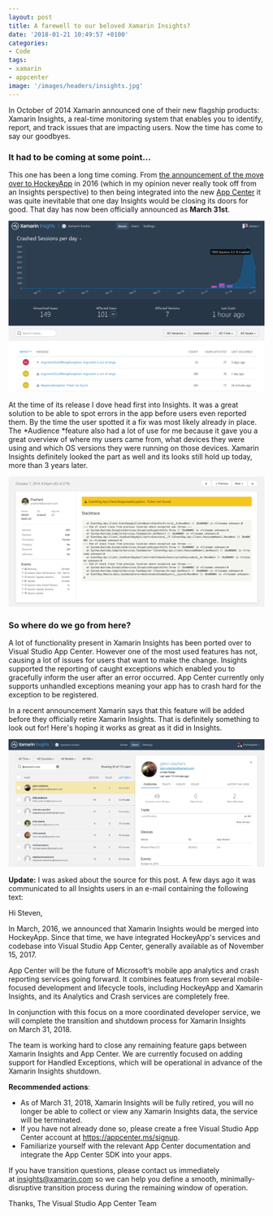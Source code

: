```yaml
---
layout: post
title: A farewell to our beloved Xamarin Insights?
date: '2018-01-21 10:49:57 +0100'
categories:
- Code
tags:
- xamarin
- appcenter
image: '/images/headers/insights.jpg'
---
```


In October of 2014 Xamarin announced one of their new flagship products: Xamarin Insights, a real-time monitoring system that enables you to identify, report, and track issues that are impacting users. Now the time has come to say our goodbyes.

### It had to be coming at some point...

This one has been a long time coming. From [the announcement of the move over to HockeyApp](https://www.hockeyapp.net/blog/2016/03/31/welcome-xamarin-insights-users.html) in 2016 (which in my opinion never really took off from an Insights perspective) to then being integrated into the new [App Center](https://www.thewissen.io/crash-reporting-analytics-xamarin/) it was quite inevitable that one day Insights would be closing its doors for good. That day has now been officially announced as **March 31st**.

[![Reports in Xamarin Insights](/images/posts/InsightsReports-1024x683.png)](/images/posts/InsightsReports.png)

At the time of its release I dove head first into Insights. It was a great solution to be able to spot errors in the app before users even reported them. By the time the user spotted it a fix was most likely already in place. The *Audience *feature also had a lot of use for me because it gave you a great overview of where my users came from, what devices they were using and which OS versions they were running on those devices. Xamarin Insights definitely looked the part as well and its looks still hold up today, more than 3 years later.

[![A stacktrace in Xamarin Insights](/images/posts/Insights-Stacktrace-1024x520.png)](/images/posts/Insights-Stacktrace.png)

### So where do we go from here?

A lot of functionality present in Xamarin Insights has been ported over to Visual Studio App Center. However one of the most used features has not, causing a lot of issues for users that want to make the change. Insights supported the reporting of caught exceptions which enabled you to gracefully inform the user after an error occurred. App Center currently only supports unhandled exceptions meaning your app has to crash hard for the exception to be registered.

In a recent announcement Xamarin says that this feature will be added before they officially retire Xamarin Insights. That is definitely something to look out for! Here's hoping it works as great as it did in Insights.

[![The Users feature in Xamarin Insights](/images/posts/Xamarin-Identify-1024x509.png)](/images/posts/Xamarin-Identify.png)

**Update:** I was asked about the source for this post. A few days ago it was communicated to all Insights users in an e-mail containing the following text:

Hi Steven,

In March, 2016, we announced that Xamarin Insights would be merged into HockeyApp. Since that time, we have integrated HockeyApp's services and codebase into Visual Studio App Center, generally available as of November 15, 2017.


App Center will be the future of Microsoft’s mobile app analytics and crash reporting services going forward. It combines features from several mobile-focused development and lifecycle tools, including HockeyApp and Xamarin Insights, and its Analytics and Crash services are completely free.

In conjunction with this focus on a more coordinated developer service, we will complete the transition and shutdown process for Xamarin Insights on March 31, 2018.

The team is working hard to close any remaining feature gaps between Xamarin Insights and App Center. We are currently focused on adding support for Handled Exceptions, which will be operational in advance of the Xamarin Insights shutdown.

**Recommended actions**:

* As of March 31, 2018, Xamarin Insights will be fully retired, you will no longer be able to collect or view any Xamarin Insights data, the service will be terminated. 
* If you have not already done so, please create a free Visual Studio App Center account at https://appcenter.ms/signup.
*  Familiarize yourself with the relevant App Center documentation and integrate the App Center SDK into your apps.

If you have transition questions, please contact us immediately at insights@xamarin.com so we can help you define a smooth, minimally-disruptive transition process during the remaining window of operation.

Thanks,
The Visual Studio App Center Team